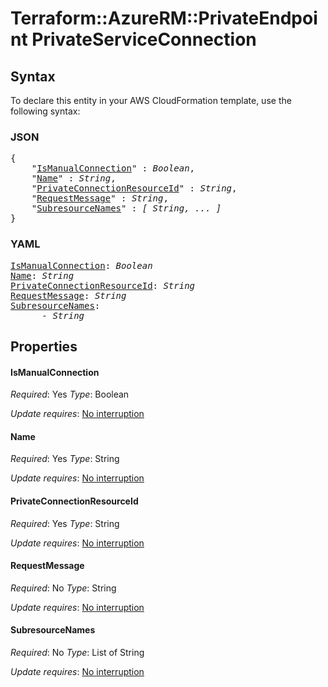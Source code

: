 # Terraform::AzureRM::PrivateEndpoint PrivateServiceConnection

## Syntax

To declare this entity in your AWS CloudFormation template, use the following syntax:

### JSON

<pre>
{
    "<a href="#ismanualconnection" title="IsManualConnection">IsManualConnection</a>" : <i>Boolean</i>,
    "<a href="#name" title="Name">Name</a>" : <i>String</i>,
    "<a href="#privateconnectionresourceid" title="PrivateConnectionResourceId">PrivateConnectionResourceId</a>" : <i>String</i>,
    "<a href="#requestmessage" title="RequestMessage">RequestMessage</a>" : <i>String</i>,
    "<a href="#subresourcenames" title="SubresourceNames">SubresourceNames</a>" : <i>[ String, ... ]</i>
}
</pre>

### YAML

<pre>
<a href="#ismanualconnection" title="IsManualConnection">IsManualConnection</a>: <i>Boolean</i>
<a href="#name" title="Name">Name</a>: <i>String</i>
<a href="#privateconnectionresourceid" title="PrivateConnectionResourceId">PrivateConnectionResourceId</a>: <i>String</i>
<a href="#requestmessage" title="RequestMessage">RequestMessage</a>: <i>String</i>
<a href="#subresourcenames" title="SubresourceNames">SubresourceNames</a>: <i>
      - String</i>
</pre>

## Properties

#### IsManualConnection

_Required_: Yes
_Type_: Boolean

_Update requires_: [No interruption](https://docs.aws.amazon.com/AWSCloudFormation/latest/UserGuide/using-cfn-updating-stacks-update-behaviors.html#update-no-interrupt)

#### Name

_Required_: Yes
_Type_: String

_Update requires_: [No interruption](https://docs.aws.amazon.com/AWSCloudFormation/latest/UserGuide/using-cfn-updating-stacks-update-behaviors.html#update-no-interrupt)

#### PrivateConnectionResourceId

_Required_: Yes
_Type_: String

_Update requires_: [No interruption](https://docs.aws.amazon.com/AWSCloudFormation/latest/UserGuide/using-cfn-updating-stacks-update-behaviors.html#update-no-interrupt)

#### RequestMessage

_Required_: No
_Type_: String

_Update requires_: [No interruption](https://docs.aws.amazon.com/AWSCloudFormation/latest/UserGuide/using-cfn-updating-stacks-update-behaviors.html#update-no-interrupt)

#### SubresourceNames

_Required_: No
_Type_: List of String

_Update requires_: [No interruption](https://docs.aws.amazon.com/AWSCloudFormation/latest/UserGuide/using-cfn-updating-stacks-update-behaviors.html#update-no-interrupt)


